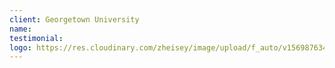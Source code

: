 ```yaml
---
client: Georgetown University
name:
testimonial:
logo: https://res.cloudinary.com/zheisey/image/upload/f_auto/v1569876345/teambusiness/logo/georgetown-university.jpg
---
```

